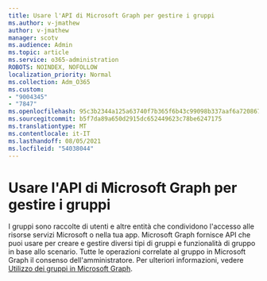 ```yaml
---
title: Usare l'API di Microsoft Graph per gestire i gruppi
ms.author: v-jmathew
author: v-jmathew
manager: scotv
ms.audience: Admin
ms.topic: article
ms.service: o365-administration
ROBOTS: NOINDEX, NOFOLLOW
localization_priority: Normal
ms.collection: Adm_O365
ms.custom:
- "9004345"
- "7847"
ms.openlocfilehash: 95c3b2344a125a63740f7b365f6b43c99098b337aaf6a72086786ce6a7cb505d
ms.sourcegitcommit: b5f7da89a650d2915dc652449623c78be6247175
ms.translationtype: MT
ms.contentlocale: it-IT
ms.lasthandoff: 08/05/2021
ms.locfileid: "54038044"
---
```

# <a name="use-microsoft-graph-api-to-manage-groups"></a>Usare l'API di Microsoft Graph per gestire i gruppi

I gruppi sono raccolte di utenti e altre entità che condividono l'accesso alle risorse servizi Microsoft o nella tua app. Microsoft Graph fornisce API che puoi usare per creare e gestire diversi tipi di gruppi e funzionalità di gruppo in base allo scenario. Tutte le operazioni correlate al gruppo in Microsoft Graph il consenso dell'amministratore. Per ulteriori informazioni, vedere [Utilizzo dei gruppi in Microsoft Graph](https://docs.microsoft.com/graph/api/resources/groups-overview).
